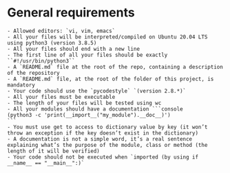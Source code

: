 # General requirements

    - Allowed editors: `vi, vim, emacs`
    - All your files will be interpreted/compiled on Ubuntu 20.04 LTS using python3 (version 3.8.5)
    - All your files should end with a new line
    - The first line of all your files should be exactly ``#!/usr/bin/python3``
    - A `README.md` file at the root of the repo, containing a description of the repository
    - A `README.md` file, at the root of the folder of this project, is mandatory
    - Your code should use the `pycodestyle` `(version 2.8.*)`
    - All your files must be executable
    - The length of your files will be tested using wc
    - All your modules should have a documentation ```console
    (python3 -c 'print(__import__("my_module").__doc__)')
    ```
    - You must use get to access to dictionary value by key (it won’t throw an exception if the key doesn’t exist in the dictionary)
    - A documentation is not a simple word, it’s a real sentence explaining what’s the purpose of the module, class or method (the length of it will be verified)
    - Your code should not be executed when `imported (by using if __name__ == "__main__":)`
